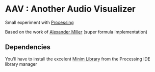 # AAV : Another Audio Visualizer

Small experiment with [Processing](http://processing.org)

Based on the work of [Alexander Miller](https://www.youtube.com/channel/UCWVoEDrorKeqKu3nzp1dlBw) (super formula implementation)

## Dependencies

You'll have to install the excelent [Minim Library](https://github.com/ddf/Minim) from the Processing IDE library manager
